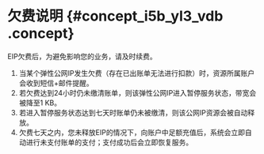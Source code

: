 # 欠费说明 {#concept_i5b_yl3_vdb .concept}

EIP欠费后，为避免影响您的业务，请及时续费。

1.  当某个弹性公网IP发生欠费（存在已出账单无法进行扣款）时，资源所属账户会收到短信+邮件提醒。
2.  若欠费达到24小时仍未缴清账单，则该弹性公网IP进入暂停服务状态，带宽会被降至1 KB。
3.  若进入暂停服务状态达到七天时账单仍未被缴清，则该公网IP资源会被自动释放。
4.  欠费七天之内，您未释放EIP的情况下，向账户中足额充值后，系统会立即自动进行未支付账单的支付；支付成功后会立即恢复服务。


